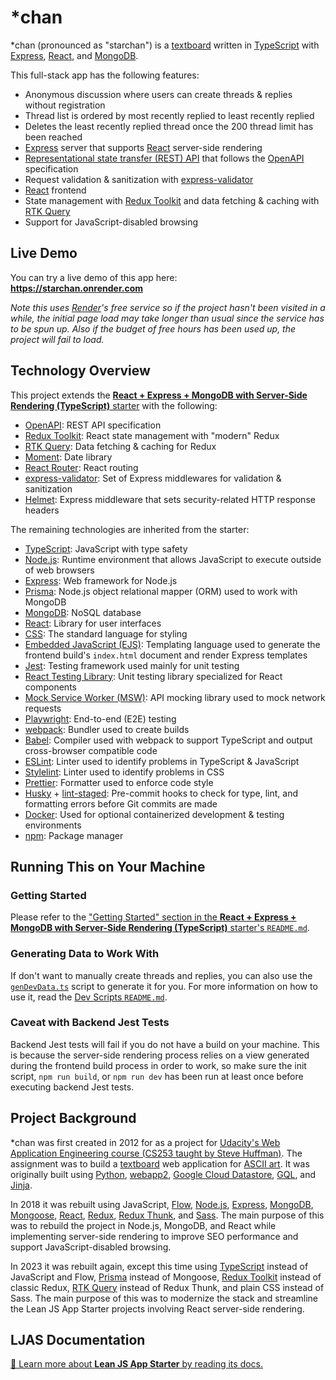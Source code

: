 # \*chan

\*chan (pronounced as "starchan") is a [textboard](https://en.wikipedia.org/wiki/Textboard) written in [TypeScript](https://typescriptlang.org) with [Express](https://expressjs.com), [React](https://react.dev), and [MongoDB](https://mongodb.com).

This full-stack app has the following features:

-   Anonymous discussion where users can create threads & replies without registration
-   Thread list is ordered by most recently replied to least recently replied
-   Deletes the least recently replied thread once the 200 thread limit has been reached
-   [Express](https://expressjs.com) server that supports [React](https://react.dev) server-side rendering
-   [Representational state transfer (REST) API](https://en.wikipedia.org/wiki/REST) that follows the [OpenAPI](https://swagger.io/specification) specification
-   Request validation & sanitization with [express-validator](https://express-validator.github.io)
-   [React](https://react.dev) frontend
-   State management with [Redux Toolkit](https://redux-toolkit.js.org) and data fetching & caching with [RTK Query](https://redux-toolkit.js.org/rtk-query/overview)
-   Support for JavaScript-disabled browsing

## Live Demo

You can try a live demo of this app here:  
**https://starchan.onrender.com**

_Note this uses [Render](https://render.com)'s free service so if the project hasn't been visited in a while, the initial page load may take longer than usual since the service has to be spun up. Also if the budget of free hours has been used up, the project will fail to load._

## Technology Overview

This project extends the [**React + Express + MongoDB with Server-Side Rendering (TypeScript)** starter](https://github.com/mattlean/lean-js-app-starter/tree/v1.0.0/starters/react-express-mongo-ssr-ts) with the following:

-   [OpenAPI](https://swagger.io/specification): REST API specification
-   [Redux Toolkit](https://redux-toolkit.js.org): React state management with "modern" Redux
-   [RTK Query](https://redux-toolkit.js.org/rtk-query/overview): Data fetching & caching for Redux
-   [Moment](https://momentjs.com): Date library
-   [React Router](https://reactrouter.com): React routing
-   [express-validator](https://express-validator.github.io): Set of Express middlewares for validation & sanitization
-   [Helmet](https://github.com/helmetjs/helmet): Express middleware that sets security-related HTTP response headers

The remaining technologies are inherited from the starter:

-   [TypeScript](https://typescriptlang.org): JavaScript with type safety
-   [Node.js](https://nodejs.org): Runtime environment that allows JavaScript to execute outside of web browsers
-   [Express](https://expressjs.com): Web framework for Node.js
-   [Prisma](https://prisma.io): Node.js object relational mapper (ORM) used to work with MongoDB
-   [MongoDB](https://mongodb.com): NoSQL database
-   [React](https://react.dev): Library for user interfaces
-   [CSS](https://w3.org/Style/CSS/Overview.en.html): The standard language for styling
-   [Embedded JavaScript (EJS)](https://ejs.co): Templating language used to generate the frontend build's `index.html` document and render Express templates
-   [Jest](https://jestjs.io): Testing framework used mainly for unit testing
-   [React Testing Library](https://testing-library.com/docs/react-testing-library/intro): Unit testing library specialized for React components
-   [Mock Service Worker (MSW)](https://mswjs.io): API mocking library used to mock network requests
-   [Playwright](https://playwright.dev): End-to-end (E2E) testing
-   [webpack](https://webpack.js.org): Bundler used to create builds
-   [Babel](https://babeljs.io): Compiler used with webpack to support TypeScript and output cross-browser compatible code
-   [ESLint](https://eslint.org): Linter used to identify problems in TypeScript & JavaScript
-   [Stylelint](https://stylelint.io): Linter used to identify problems in CSS
-   [Prettier](https://prettier.io): Formatter used to enforce code style
-   [Husky](https://typicode.github.io/husky) + [lint-staged](https://github.com/okonet/lint-staged): Pre-commit hooks to check for type, lint, and formatting errors before Git commits are made
-   [Docker](https://docker.com): Used for optional containerized development & testing environments
-   [npm](https://npmjs.com): Package manager

## Running This on Your Machine

### Getting Started

Please refer to the ["Getting Started" section in the **React + Express + MongoDB with Server-Side Rendering (TypeScript)** starter's `README.md`](https://github.com/mattlean/lean-js-app-starter/tree/v1.0.0/starters/react-express-mongo-ssr-ts#getting-started).

### Generating Data to Work With

If don't want to manually create threads and replies, you can also use the [`genDevData.ts`](dev-scripts/genDevData.ts) script to generate it for you. For more information on how to use it, read the [Dev Scripts `README.md`](dev-scripts/README.md).

### Caveat with Backend Jest Tests

Backend Jest tests will fail if you do not have a build on your machine. This is because the server-side rendering process relies on a view generated during the frontend build process in order to work, so make sure the init script, `npm run build`, or `npm run dev` has been run at least once before executing backend Jest tests.

## Project Background

\*chan was first created in 2012 for as a project for [Udacity's Web Application Engineering course (CS253 taught by Steve Huffman)](https://youtube.com/watch?v=CRYn30--PPk). The assignment was to build a [textboard](https://en.wikipedia.org/wiki/Textboard) web application for [ASCII art](https://en.wikipedia.org/wiki/ASCII_art). It was originally built using [Python](https://python.org), [webapp2](https://cloud.google.com/appengine/docs/legacy/standard/python/tools/webapp2), [Google Cloud Datastore](https://cloud.google.com/datastore), [GQL](https://cloud.google.com/datastore/docs/reference/gql_reference), and [Jinja](https://jinja.palletsprojects.com).

In 2018 it was rebuilt using JavaScript, [Flow](https://flow.org), [Node.js](https://nodejs.org), [Express](https://expressjs.com), [MongoDB](https://mongodb.com), [Mongoose](https://mongoosejs.com), [React](https://react.dev), [Redux](https://redux.js.org), [Redux Thunk](https://github.com/reduxjs/redux-thunk), and [Sass](https://sass-lang.com). The main purpose of this was to rebuild the project in Node.js, MongoDB, and React while implementing server-side rendering to improve SEO performance and support JavaScript-disabled browsing.

In 2023 it was rebuilt again, except this time using [TypeScript](https://typescriptlang.org) instead of JavaScript and Flow, [Prisma](https://prisma.io) instead of Mongoose, [Redux Toolkit](https://redux-toolkit.js.org) instead of classic Redux, [RTK Query](https://redux-toolkit.js.org/rtk-query/overview) instead of Redux Thunk, and plain CSS instead of Sass. The main purpose of this was to modernize the stack and streamline the Lean JS App Starter projects involving React server-side rendering.

## LJAS Documentation

[📖 Learn more about **Lean JS App Starter** by reading its docs.](https://github.com/mattlean/lean-js-app-starter/tree/v1.0.0/docs)
